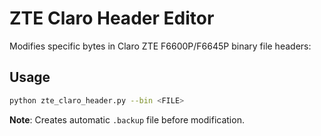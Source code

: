 # ZTE Claro Header Editor

Modifies specific bytes in Claro ZTE F6600P/F6645P binary file headers:

## Usage

```bash
python zte_claro_header.py --bin <FILE>
```
**Note**: Creates automatic `.backup` file before modification.
